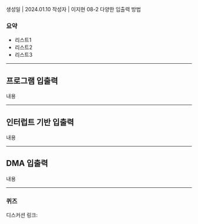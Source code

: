 생성일 | 2024.01.10
작성자 | 이지현
08-2 다양한 입출력 방법

### 요약
- 리스트1
- 리스트2
- 리스트3

---
## 프로그램 입출력

내용

---
## 인터럽트 기반 입출력

내용

---
## DMA 입출력

내용

----
### 퀴즈

디스커션 링크:


